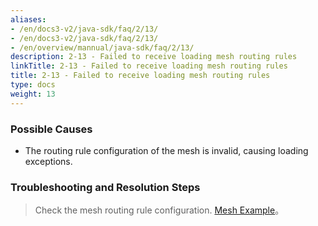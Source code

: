 ```yaml
---
aliases:
- /en/docs3-v2/java-sdk/faq/2/13/
- /en/docs3-v2/java-sdk/faq/2/13/
- /en/overview/mannual/java-sdk/faq/2/13/
description: 2-13 - Failed to receive loading mesh routing rules
linkTitle: 2-13 - Failed to receive loading mesh routing rules
title: 2-13 - Failed to receive loading mesh routing rules
type: docs
weight: 13
---
```







### Possible Causes

* The routing rule configuration of the mesh is invalid, causing loading exceptions.

### Troubleshooting and Resolution Steps
> Check the mesh routing rule configuration. [Mesh Example](/en/overview/tasks/mesh/)。


